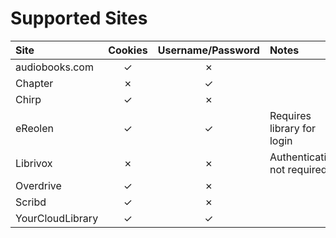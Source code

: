 # Supported Sites

| Site             | Cookies | Username/Password | Notes                       |
|:-----------------|:-------:|:-----------------:|:----------------------------|
| audiobooks.com   |    ✓    |         ✗         |                             |
| Chapter          |    ✗    |         ✓         |                             |
| Chirp            |    ✓    |         ✗         |                             |
| eReolen          |    ✓    |         ✓         | Requires library for login  |
| Librivox         |    ✗    |         ✗         | Authentication not required |
| Overdrive        |    ✓    |         ✗         |                             |
| Scribd           |    ✓    |         ✗         |                             |
| YourCloudLibrary |    ✓    |         ✓         |                             |
